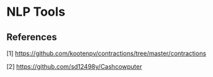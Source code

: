 # NLP Tools

## References

[1] https://github.com/kootenpv/contractions/tree/master/contractions

[2] https://github.com/sd12498y/Cashcowputer
